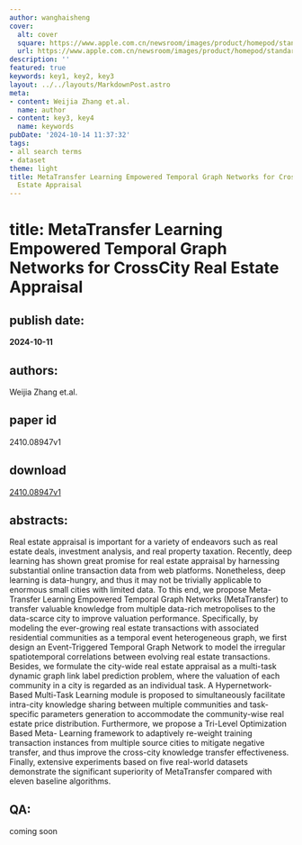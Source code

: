 ```yaml
---
author: wanghaisheng
cover:
  alt: cover
  square: https://www.apple.com.cn/newsroom/images/product/homepod/standard/Apple-HomePod-hero-230118_big.jpg.large_2x.jpg
  url: https://www.apple.com.cn/newsroom/images/product/homepod/standard/Apple-HomePod-hero-230118_big.jpg.large_2x.jpg
description: ''
featured: true
keywords: key1, key2, key3
layout: ../../layouts/MarkdownPost.astro
meta:
- content: Weijia Zhang et.al.
  name: author
- content: key3, key4
  name: keywords
pubDate: '2024-10-14 11:37:32'
tags:
- all search terms
- dataset
theme: light
title: MetaTransfer Learning Empowered Temporal Graph Networks for CrossCity Real
  Estate Appraisal
---
```


# title: MetaTransfer Learning Empowered Temporal Graph Networks for CrossCity Real Estate Appraisal 
## publish date: 
**2024-10-11** 
## authors: 
  Weijia Zhang et.al. 
## paper id
2410.08947v1
## download
[2410.08947v1](http://arxiv.org/abs/2410.08947v1)
## abstracts:
Real estate appraisal is important for a variety of endeavors such as real estate deals, investment analysis, and real property taxation. Recently, deep learning has shown great promise for real estate appraisal by harnessing substantial online transaction data from web platforms. Nonetheless, deep learning is data-hungry, and thus it may not be trivially applicable to enormous small cities with limited data. To this end, we propose Meta-Transfer Learning Empowered Temporal Graph Networks (MetaTransfer) to transfer valuable knowledge from multiple data-rich metropolises to the data-scarce city to improve valuation performance. Specifically, by modeling the ever-growing real estate transactions with associated residential communities as a temporal event heterogeneous graph, we first design an Event-Triggered Temporal Graph Network to model the irregular spatiotemporal correlations between evolving real estate transactions. Besides, we formulate the city-wide real estate appraisal as a multi-task dynamic graph link label prediction problem, where the valuation of each community in a city is regarded as an individual task. A Hypernetwork-Based Multi-Task Learning module is proposed to simultaneously facilitate intra-city knowledge sharing between multiple communities and task-specific parameters generation to accommodate the community-wise real estate price distribution. Furthermore, we propose a Tri-Level Optimization Based Meta- Learning framework to adaptively re-weight training transaction instances from multiple source cities to mitigate negative transfer, and thus improve the cross-city knowledge transfer effectiveness. Finally, extensive experiments based on five real-world datasets demonstrate the significant superiority of MetaTransfer compared with eleven baseline algorithms.
## QA:
coming soon
